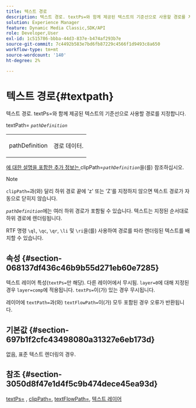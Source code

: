 ```yaml
---
title: 텍스트 경로
description: 텍스트 경로. textPs=와 함께 제공된 텍스트의 기준선으로 사용할 경로를 지정합니다.
solution: Experience Manager
feature: Dynamic Media Classic,SDK/API
role: Developer,User
exl-id: 1c515786-bbba-44d3-837e-b474af293b7e
source-git-commit: 7c4492b583e7bd6fb87229c4566f1d9493c8a650
workflow-type: tm+mt
source-wordcount: '140'
ht-degree: 2%

---
```


# 텍스트 경로{#textpath}

텍스트 경로. textPs=와 함께 제공된 텍스트의 기준선으로 사용할 경로를 지정합니다.

textPath= *`pathDefinition`*

<table id="simpletable_74F549E8625B483A9B334B24A7EB6D22"> 
 <tr class="strow"> 
  <td class="stentry"> <p><span class="varname"> pathDefinition</span> </p> </td> 
  <td class="stentry"> <p>경로 데이터. </p></td> 
 </tr> 
</table>

[에 대한 설명을 포함한 추가 정보는 ](../../../../../is-api/http-ref/image-serving-api-ref/c-http-protocol-reference/c-command-reference/r-clippath.md#reference-8139b1b52dc54749b51b109521ddf83d)clipPath=*`pathDefinition`*&#x200B;을(를) 참조하십시오.

>[!NOTE]
>
>`clipPath=`과(와) 달리 하위 경로 끝에 &#39;z&#39; 또는 &#39;Z&#39;를 지정하지 않으면 텍스트 경로가 자동으로 닫히지 않습니다.

*`pathDefinition`*&#x200B;에는 여러 하위 경로가 포함될 수 있습니다. 텍스트는 지정된 순서대로 하위 경로에 렌더링됩니다.

RTF 명령 `\ql`, `\qc`, `\qr`, `\li` 및 `\ri`을(를) 사용하여 경로를 따라 렌더링된 텍스트를 배치할 수 있습니다.

## 속성 {#section-068137df436c46b9b55d271eb60e7285}

텍스트 레이어 특성(`textPs=`만 해당). 다른 레이어에서 무시됨. `layer=0`에 대해 지정된 경우 `layer=comp`에 적용됩니다. `textPs=`이(가) 있는 경우 무시됩니다.

레이어에 `textPath=`과(와) `textFlowPath=`이(가) 모두 포함된 경우 오류가 반환됩니다.

## 기본값 {#section-697b1f2cfc43498080a31327e6eb173d}

없음, 표준 텍스트 렌더링의 경우.

## 참조 {#section-3050d8f47e1d4f5c9b474dece45ea93d}

[textPs=](../../../../../is-api/http-ref/image-serving-api-ref/c-http-protocol-reference/c-command-reference/r-textps.md#reference-4209a2a6169f44278da2647cfb0cd767) , [clipPath=](../../../../../is-api/http-ref/image-serving-api-ref/c-http-protocol-reference/c-command-reference/r-clippath.md#reference-8139b1b52dc54749b51b109521ddf83d), [textFlowPath=](../../../../../is-api/http-ref/image-serving-api-ref/c-http-protocol-reference/c-command-reference/r-textflowpath.md#reference-0b8d9493d71342f0b6a64a6d221584ef), [텍스트 레이어](../../../../../is-api/http-ref/image-serving-api-ref/c-http-protocol-reference/c-text-formatting/r-text-layers.md#reference-47e78cfb18134db5ab09e17af14a6a8f)
